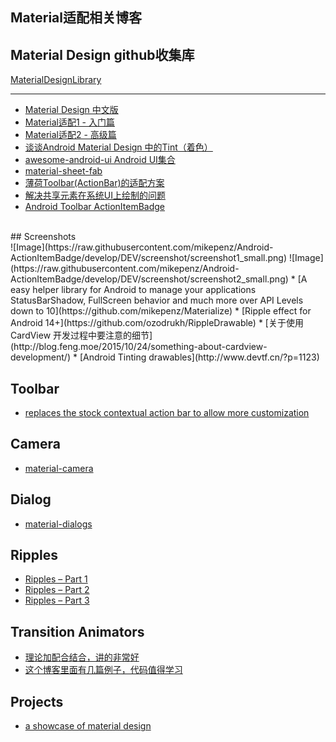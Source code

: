 Material适配相关博客
---

## Material Design github收集库
[MaterialDesignLibrary](https://github.com/navasmdc/MaterialDesignLibrary)

---

* [Material Design 中文版](http://wiki.jikexueyuan.com/project/material-design/)
* [Material适配1 - 入门篇](http://www.cnblogs.com/ct2011/p/4493384.html)
* [Material适配2 - 高级篇](http://www.cnblogs.com/ct2011/p/4493439.html)
* [谈谈Android Material Design 中的Tint（着色）](http://segmentfault.com/a/1190000003038675?utm_source=Weibo&utm_medium=shareLink&utm_campaign=socialShare)
* [awesome-android-ui Android UI集合](https://github.com/wasabeef/awesome-android-ui)
* [material-sheet-fab](https://github.com/gowong/material-sheet-fab)
* [薄荷Toolbar(ActionBar)的适配方案](http://www.stormzhang.com/android/2015/08/16/boohee-toolbar/)
* [解决共享元素在系统UI上绘制的问题](http://rocko.xyz/2015/06/19/%E3%80%90%E8%AF%91%E3%80%91%E8%A7%A3%E5%86%B3%E5%85%B1%E4%BA%AB%E5%85%83%E7%B4%A0%E5%9C%A8%E7%B3%BB%E7%BB%9FUI%E4%B8%8A%E7%BB%98%E5%88%B6%E7%9A%84%E9%97%AE%E9%A2%98/)
* [Android Toolbar ActionItemBadge](https://github.com/mikepenz/Android-ActionItemBadge)
<br/>
## Screenshots
<br/>	![Image](https://raw.githubusercontent.com/mikepenz/Android-ActionItemBadge/develop/DEV/screenshot/screenshot1_small.png)	![Image](https://raw.githubusercontent.com/mikepenz/Android-ActionItemBadge/develop/DEV/screenshot/screenshot2_small.png)
* [A easy helper library for Android to manage your applications StatusBarShadow, FullScreen behavior and much more over API Levels down to 10](https://github.com/mikepenz/Materialize)
* [Ripple effect for Android 14+](https://github.com/ozodrukh/RippleDrawable)
* [关于使用 CardView 开发过程中要注意的细节](http://blog.feng.moe/2015/10/24/something-about-cardview-development/)
* [Android Tinting drawables](http://www.devtf.cn/?p=1123)

## Toolbar
* [replaces the stock contextual action bar to allow more customization](https://github.com/afollestad/material-cab)

## Camera
* [material-camera](https://github.com/afollestad/material-camera)

## Dialog
* [material-dialogs](https://github.com/afollestad/material-dialogs)

## Ripples
* [Ripples – Part 1](https://blog.stylingandroid.com/ripples-part-1/)
* [Ripples – Part 2](https://blog.stylingandroid.com/ripples-part-2/)
* [Ripples – Part 3](https://blog.stylingandroid.com/ripples-part-3/)

## Transition Animators
* [理论加配合结合，讲的非常好](http://www.androiddesignpatterns.com/2014/12/activity-fragment-transitions-in-android-lollipop-part1.html)
* [这个博客里面有几篇例子，代码值得学习](https://halfthought.wordpress.com/)

## Projects
* [a showcase of material design](https://github.com/nickbutcher/plaid)
